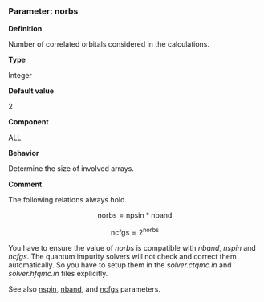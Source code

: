 ### Parameter: norbs

**Definition**

Number of correlated orbitals considered in the calculations.

**Type**

Integer

**Default value**

2

**Component**

ALL

**Behavior**

Determine the size of involved arrays.

**Comment**

The following relations always hold.

$$ \text{norbs} = \text{npsin} * \text{nband}$$

$$ \text{ncfgs} = 2^{\text{norbs}}$$

You have to ensure the value of *norbs* is compatible with *nband*, *nspin* and *ncfgs*. The quantum impurity solvers will not check and correct them automatically. So you have to setup them in the *solver.ctqmc.in* and *solver.hfqmc.in* files explicitly.

See also [nspin](p_nspin.md), [nband](p_nband.md), and [ncfgs](p_ncfgs.md) parameters.